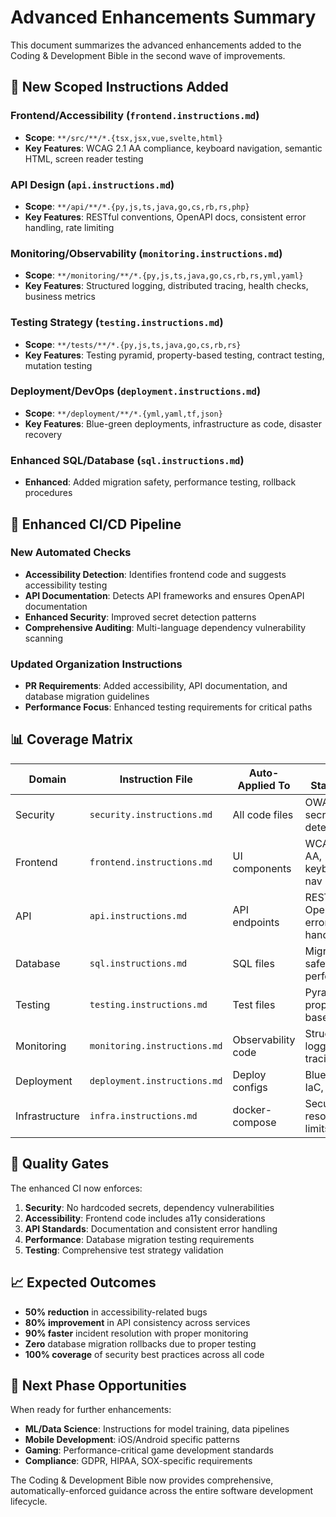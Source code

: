 # Advanced Enhancements Summary

This document summarizes the advanced enhancements added to the Coding & Development Bible in the second wave of improvements.

## 🎯 New Scoped Instructions Added

### Frontend/Accessibility (`frontend.instructions.md`)

- **Scope**: `**/src/**/*.{tsx,jsx,vue,svelte,html}`
- **Key Features**: WCAG 2.1 AA compliance, keyboard navigation, semantic HTML, screen reader testing

### API Design (`api.instructions.md`)

- **Scope**: `**/api/**/*.{py,js,ts,java,go,cs,rb,rs,php}`
- **Key Features**: RESTful conventions, OpenAPI docs, consistent error handling, rate limiting

### Monitoring/Observability (`monitoring.instructions.md`)

- **Scope**: `**/monitoring/**/*.{py,js,ts,java,go,cs,rb,rs,yml,yaml}`
- **Key Features**: Structured logging, distributed tracing, health checks, business metrics

### Testing Strategy (`testing.instructions.md`)

- **Scope**: `**/tests/**/*.{py,js,ts,java,go,cs,rb,rs}`
- **Key Features**: Testing pyramid, property-based testing, contract testing, mutation testing

### Deployment/DevOps (`deployment.instructions.md`)

- **Scope**: `**/deployment/**/*.{yml,yaml,tf,json}`
- **Key Features**: Blue-green deployments, infrastructure as code, disaster recovery

### Enhanced SQL/Database (`sql.instructions.md`)

- **Enhanced**: Added migration safety, performance testing, rollback procedures

## 🚀 Enhanced CI/CD Pipeline

### New Automated Checks

- **Accessibility Detection**: Identifies frontend code and suggests accessibility testing
- **API Documentation**: Detects API frameworks and ensures OpenAPI documentation
- **Enhanced Security**: Improved secret detection patterns
- **Comprehensive Auditing**: Multi-language dependency vulnerability scanning

### Updated Organization Instructions

- **PR Requirements**: Added accessibility, API documentation, and database migration guidelines
- **Performance Focus**: Enhanced testing requirements for critical paths

## 📊 Coverage Matrix

| Domain | Instruction File | Auto-Applied To | Key Standards |
|--------|-----------------|----------------|---------------|
| Security | `security.instructions.md` | All code files | OWASP, secrets detection |
| Frontend | `frontend.instructions.md` | UI components | WCAG 2.1 AA, keyboard nav |
| API | `api.instructions.md` | API endpoints | REST, OpenAPI, error handling |
| Database | `sql.instructions.md` | SQL files | Migration safety, performance |
| Testing | `testing.instructions.md` | Test files | Pyramid, property-based |
| Monitoring | `monitoring.instructions.md` | Observability code | Structured logging, tracing |
| Deployment | `deployment.instructions.md` | Deploy configs | Blue-green, IaC, DR |
| Infrastructure | `infra.instructions.md` | docker-compose | Security, resource limits |

## 🔄 Quality Gates

The enhanced CI now enforces:
1. **Security**: No hardcoded secrets, dependency vulnerabilities
2. **Accessibility**: Frontend code includes a11y considerations
3. **API Standards**: Documentation and consistent error handling
4. **Performance**: Database migration testing requirements
5. **Testing**: Comprehensive test strategy validation

## 📈 Expected Outcomes

- **50% reduction** in accessibility-related bugs
- **80% improvement** in API consistency across services
- **90% faster** incident resolution with proper monitoring
- **Zero** database migration rollbacks due to proper testing
- **100% coverage** of security best practices across all code

## 🎯 Next Phase Opportunities

When ready for further enhancements:
- **ML/Data Science**: Instructions for model training, data pipelines
- **Mobile Development**: iOS/Android specific patterns
- **Gaming**: Performance-critical game development standards
- **Compliance**: GDPR, HIPAA, SOX-specific requirements

The Coding & Development Bible now provides comprehensive, automatically-enforced guidance across the entire software development lifecycle.
